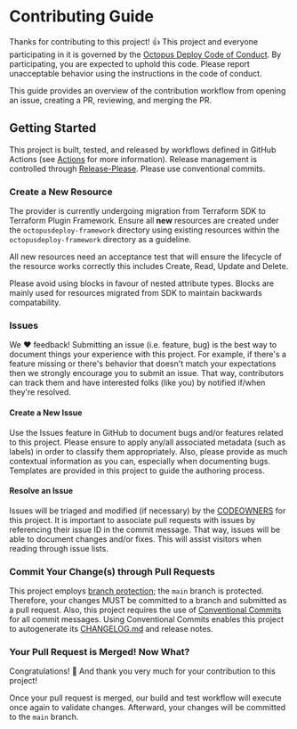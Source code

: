 # Contributing Guide

Thanks for contributing to this project! :+1: This project and everyone participating in it is governed by the [Octopus Deploy Code of Conduct](https://github.com/OctopusDeploy/.github/blob/main/CODE_OF_CONDUCT.md). By participating, you are expected to uphold this code. Please report unacceptable behavior using the instructions in the code of conduct.

This guide provides an overview of the contribution workflow from opening an issue, creating a PR, reviewing, and merging the PR.

## Getting Started

This project is built, tested, and released by workflows defined in GitHub Actions (see [Actions](/actions/) for more information). Release management is controlled through [Release-Please](https://github.com/googleapis/release-please). Please use conventional commits.

### Create a New Resource

The provider is currently undergoing migration from Terraform SDK to Terraform Plugin Framework. Ensure all **new** resources are created under the `octopusdeploy-framework` directory using existing resources within the `octopusdeploy-framework` directory as a guideline.

All new resources need an acceptance test that will ensure the lifecycle of the resource works correctly this includes Create, Read, Update and Delete.

Please avoid using blocks in favour of nested attribute types. Blocks are mainly used for resources migrated from SDK to maintain backwards compatability. 

### Issues

We :heart: feedback! Submitting an issue (i.e. feature, bug) is the best way to document things your experience with this project. For example, if there's a feature missing or there's behavior that doesn't match your expectations then we strongly encourage you to submit an issue. That way, contributors can track them and have interested folks (like you) by notified if/when they're resolved.

#### Create a New Issue

Use the Issues feature in GitHub to document bugs and/or features related to this project. Please ensure to apply any/all associated metadata (such as labels) in order to classify them appropriately. Also, please provide as much contextual information as you can, especially when documenting bugs. Templates are provided in this project to guide the authoring process.

#### Resolve an Issue

Issues will be triaged and modified (if necessary) by the [CODEOWNERS](CODEOWNERS) for this project. It is important to associate pull requests with issues by referencing their issue ID in the commit message. That way, issues will be able to document changes and/or fixes. This will assist visitors when reading through issue lists.

### Commit Your Change(s) through Pull Requests

This project employs [branch protection](https://docs.github.com/en/repositories/configuring-branches-and-merges-in-your-repository/defining-the-mergeability-of-pull-requests/managing-a-branch-protection-rule); the `main` branch is protected. Therefore, your changes MUST be committed to a branch and submitted as a pull request. Also, this project requires the use of [Conventional Commits](https://www.conventionalcommits.org/en/v1.0.0/) for all commit messages. Using Conventional Commits enables this project to autogenerate its [CHANGELOG.md](CHANGELOG.md) and release notes.

### Your Pull Request is Merged! Now What?

Congratulations! :tada: And thank you very much for your contribution to this project!

Once your pull request is merged, our build and test workflow will execute once again to validate changes. Afterward, your changes will be committed to the `main` branch.
